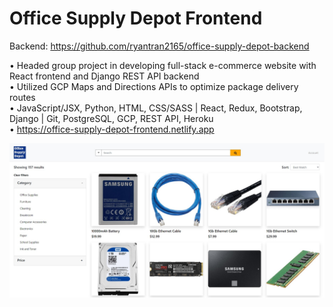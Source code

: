# Office Supply Depot Frontend

Backend: https://github.com/ryantran2165/office-supply-depot-backend

• Headed group project in developing full-stack e-commerce website with React frontend and Django REST API backend  
• Utilized GCP Maps and Directions APIs to optimize package delivery routes  
• JavaScript/JSX, Python, HTML, CSS/SASS | React, Redux, Bootstrap, Django | Git, PostgreSQL, GCP, REST API, Heroku  
• https://office-supply-depot-frontend.netlify.app

![Image of app](https://raw.githubusercontent.com/ryantran2165/ryantran2165.github.io/source/src/assets/images/office_supply_depot.jpg)
